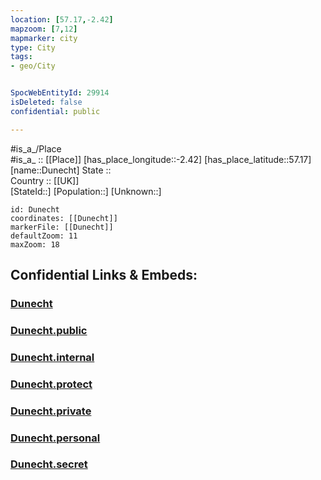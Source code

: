 ```yaml
---
location: [57.17,-2.42] 
mapzoom: [7,12] 
mapmarker: city 
type: City
tags:
- geo/City


SpocWebEntityId: 29914
isDeleted: false
confidential: public

---
```

#is_a_/Place  
#is_a_ :: [[Place]] 
[has_place_longitude::-2.42] 
[has_place_latitude::57.17] 
[name::Dunecht] 
State ::  
Country :: [[UK]]  
[StateId::] 
[Population::] 
[Unknown::] 


```leaflet
id: Dunecht
coordinates: [[Dunecht]] 
markerFile: [[Dunecht]] 
defaultZoom: 11 
maxZoom: 18
```


## Confidential Links & Embeds: 

### [Dunecht](/_Standards/Earth/Continent/Europe/Europe~North/UK/Scotland/counties~Scotland/Aberdeenshire/cities~Aberdeenshire/Dunecht.md) 

### [Dunecht.public](/_public/Earth/Continent/Europe/Europe~North/UK/Scotland/counties~Scotland/Aberdeenshire/cities~Aberdeenshire/Dunecht.public.md) 

### [Dunecht.internal](/_internal/Earth/Continent/Europe/Europe~North/UK/Scotland/counties~Scotland/Aberdeenshire/cities~Aberdeenshire/Dunecht.internal.md) 

### [Dunecht.protect](/_protect/Earth/Continent/Europe/Europe~North/UK/Scotland/counties~Scotland/Aberdeenshire/cities~Aberdeenshire/Dunecht.protect.md) 

### [Dunecht.private](/_private/Earth/Continent/Europe/Europe~North/UK/Scotland/counties~Scotland/Aberdeenshire/cities~Aberdeenshire/Dunecht.private.md) 

### [Dunecht.personal](/_personal/Earth/Continent/Europe/Europe~North/UK/Scotland/counties~Scotland/Aberdeenshire/cities~Aberdeenshire/Dunecht.personal.md) 

### [Dunecht.secret](/_secret/Earth/Continent/Europe/Europe~North/UK/Scotland/counties~Scotland/Aberdeenshire/cities~Aberdeenshire/Dunecht.secret.md)


